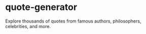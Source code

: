 # quote-generator
Explore thousands of quotes from famous authors, philosophers, celebrities, and more.
